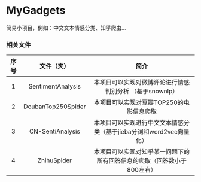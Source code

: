 # MyGadgets

简易小项目，例如：中文文本情感分类、知乎爬虫...

### 相关文件

| 序号 |     文件（夹）     |                             简介                             |
| :--: | :----------------: | :----------------------------------------------------------: |
|  1   | SentimentAnalysis  |   本项目可以实现对微博评论进行情感判别分析 （基于snownlp）   |
|  2   | DoubanTop250Spider |           本项目可以实现对豆瓣TOP250的电影信息爬取           |
|  3   |  CN-SentiAnalysis  | 本项目可以实现进行中文文本情感分类（基于jieba分词和word2vec向量化） |
|  4   |    ZhihuSpider     | 本项目可以实现对知乎某一问题下的所有回答信息的爬取（回答数小于800左右） |


